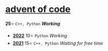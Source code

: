 # [advent of code](https://adventofcode.com)
**25**:star: `C++, Python` ***Working***
* [**2022**](https://adventofcode.com/2022) 10:star: `Python` *Working*
* [**2021**](https://adventofcode.com/2021) 15:star: `C++, Python` *Waiting for free time*
